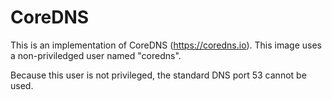 # CoreDNS

This is an implementation of CoreDNS (https://coredns.io). This image uses a non-priviledged user named "coredns".

Because this user is not privileged, the standard DNS port 53 cannot be used.
